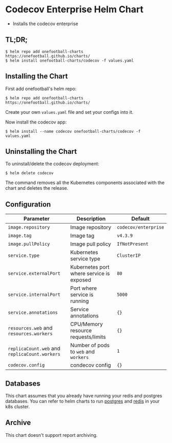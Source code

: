 # Codecov Enterprise Helm Chart

* Installs the codecov enterprise

## TL;DR;

```console
$ helm repo add onefootball-charts https://onefootball.github.io/charts/
$ helm install onefootball-charts/codecov -f values.yaml
```

## Installing the Chart

First add onefootball's helm repo:

```console
$ helm repo add onefootball-charts https://onefootball.github.io/charts/
```
Create your own `values.yaml` file and set your configs into it.

Now install the codecov app:

```console
$ helm install --name codecov onefootball-charts/codecov -f values.yaml
```

## Uninstalling the Chart

To uninstall/delete the codecov deployment:

```console
$ helm delete codecov
```

The command removes all the Kubernetes components associated with the chart and deletes the release.


## Configuration

| Parameter                                     | Description                                   | Default                                                 |
|-----------------------------------------------|-----------------------------------------------|---------------------------------------------------------|
| `image.repository`                            | Image repository                              | `codecov/enterprise`                                    |
| `image.tag`                                   | Image tag                                     | `v4.3.9`                                                |
| `image.pullPolicy`                            | Image pull policy                             | `IfNotPresent`                                          |
| `service.type`                                | Kubernetes service type                       | `ClusterIP`                                             |
| `service.externalPort`                        | Kubernetes port where service is exposed      | `80`                                                    |
| `service.internalPort`                        | Port where service is running                 | `5000`                                                  |
| `service.annotations`                         | Service annotations                           | `{}`                                                    |
| `resources.web` and `resources.workers`       | CPU/Memory resource requests/limits           | `{}`                                                    |
| `replicaCount.web` and `replicaCount.workers` | Number of pods to `web` and `workers`         | `1`                                                     |
| `codecov.config`                              | condecov config                               | `{}`                                                    |

## Databases

This chart assumes that you already have running your redis and postgres databases. You can refer to helm charts to run [postgres](https://github.com/helm/charts/tree/master/stable/postgresql) and [redis](https://github.com/helm/charts/tree/master/stable/redis) in your k8s cluster.

## Archive

This chart doesn't support report archiving.
